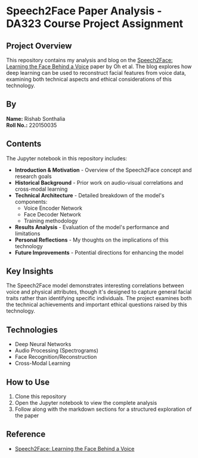 # Speech2Face Paper Analysis - DA323 Course Project Assignment

## Project Overview
This repository contains my analysis and blog on the [Speech2Face: Learning the Face Behind a Voice](https://arxiv.org/pdf/1905.09773) paper by Oh et al. The blog explores how deep learning can be used to reconstruct facial features from voice data, examining both technical aspects and ethical considerations of this technology.

## By
**Name:** Rishab Sonthalia  
**Roll No.:** 220150035

## Contents
The Jupyter notebook in this repository includes:

- **Introduction & Motivation** - Overview of the Speech2Face concept and research goals
- **Historical Background** - Prior work on audio-visual correlations and cross-modal learning
- **Technical Architecture** - Detailed breakdown of the model's components:
  - Voice Encoder Network
  - Face Decoder Network
  - Training methodology
- **Results Analysis** - Evaluation of the model's performance and limitations
- **Personal Reflections** - My thoughts on the implications of this technology
- **Future Improvements** - Potential directions for enhancing the model

## Key Insights
The Speech2Face model demonstrates interesting correlations between voice and physical attributes, though it's designed to capture general facial traits rather than identifying specific individuals. The project examines both the technical achievements and important ethical questions raised by this technology.

## Technologies
- Deep Neural Networks
- Audio Processing (Spectrograms)
- Face Recognition/Reconstruction
- Cross-Modal Learning

## How to Use
1. Clone this repository
2. Open the Jupyter notebook to view the complete analysis
3. Follow along with the markdown sections for a structured exploration of the paper

## Reference

- [Speech2Face: Learning the Face Behind a Voice](https://arxiv.org/pdf/1905.09773)

